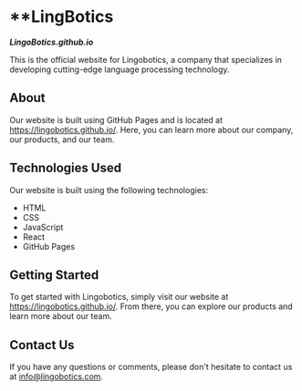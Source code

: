 # **LingBotics
___LingoBotics.github.io___

This is the official website for Lingobotics, a company that specializes in developing cutting-edge language processing technology.

## About

Our website is built using GitHub Pages and is located at https://lingobotics.github.io/. Here, you can learn more about our company, our products, and our team.

## Technologies Used

Our website is built using the following technologies:

- HTML
- CSS
- JavaScript
- React
- GitHub Pages

## Getting Started

To get started with Lingobotics, simply visit our website at https://lingobotics.github.io/. From there, you can explore our products and learn more about our team.

## Contact Us

If you have any questions or comments, please don't hesitate to contact us at info@lingobotics.com.

